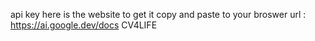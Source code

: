  api key here is the website to get it
copy and paste to your broswer url : https://ai.google.dev/docs 
CV4LIFE


 
